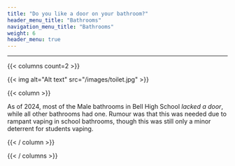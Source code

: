 ```yaml
---
title: "Do you like a door on your bathroom?"
header_menu_title: "Bathrooms"
navigation_menu_title: "Bathrooms"
weight: 6
header_menu: true
---
```


---

{{< columns count=2 >}}


{{< img alt="Alt text" src="/images/toilet.jpg"  >}}

{{< column >}}

As of 2024, most of the Male bathrooms in Bell High School *lacked a door*, while all other bathrooms had one. Rumour was that this was needed due to rampant vaping in school bathrooms, though this was still only a minor deterrent for students vaping.

{{< / column >}}


{{< / columns >}}





